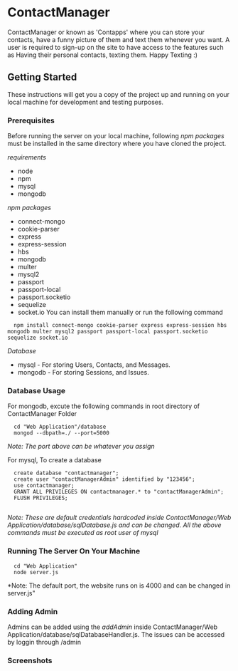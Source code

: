 # ContactManager
ContactManager or known as 'Contapps' where you can store your contacts, have a funny picture of them and text them whenever you want. A user is required to sign-up on the site to have access to the features such as Having their personal contacts, texting them. Happy Texting :)


## Getting Started
These instructions will get you a copy of the project up and running on your local machine for development and testing purposes.

### Prerequisites
Before running the server on your local machine, following *npm packages* must be installed in the same directory where you have cloned the project.

*requirements*
* node
* npm
* mysql
* mongodb

*npm packages*
* connect-mongo
* cookie-parser
* express
* express-session
* hbs
* mongodb
* multer
* mysql2
* passport
* passport-local
* passport.socketio
* sequelize
* socket.io
You can install them manually or run the following command
```
  npm install connect-mongo cookie-parser express express-session hbs mongodb multer mysql2 passport passport-local passport.socketio sequelize socket.io
```
*Database*
* mysql - For storing Users, Contacts, and Messages.
* mongodb - For storing Sessions, and Issues.

### Database Usage
For mongodb, excute the following commands in root directory of ContactManager Folder
```
  cd "Web Application"/database
  mongod --dbpath=./ --port=5000
```
*Note: The port above can be whatever you assign*

For mysql, To create a database
```
  create database "contactmanager";
  create user "contactManagerAdmin" identified by "123456";
  use contactmanager;
  GRANT ALL PRIVILEGES ON contactmanager.* to "contactManagerAdmin";
  FLUSH PRIVILEGES;
  
```
*Note: These are default credentials hardcoded inside ContactManager/Web Application/database/sqlDatabase.js and can be changed. All the above commands must be executed as root user of mysql*

### Running The Server On Your Machine
```
  cd "Web Application"
  node server.js
```
*Note: The default port, the website runs on is 4000 and can be changed in server.js"

### Adding Admin
Admins can be added using the *addAdmin* inside ContactManager/Web Application/database/sqlDatabaseHandler.js.
The issues can be accessed by loggin through /admin 

### Screenshots

